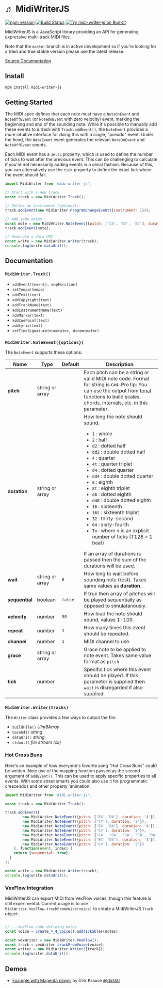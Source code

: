 &#9836; MidiWriterJS
===============
[![npm version](https://badge.fury.io/js/midi-writer-js.svg)](https://badge.fury.io/js/midi-writer-js)
[![Build Status](https://travis-ci.org/grimmdude/MidiWriterJS.svg?branch=master)](https://travis-ci.org/grimmdude/MidiWriterJS)
[![Try midi-writer-js on RunKit](https://badge.runkitcdn.com/midi-writer-js.svg)](https://npm.runkit.com/midi-writer-js)

MidiWriterJS is a JavaScript library providing an API for generating expressive multi-track MIDI files.  

Note that the `master` branch is in active development so if you're looking for a tried and true stable version please use the latest release.

[Source Documentation](https://grimmdude.com/MidiWriterJS/docs/)

Install
------------
```sh
npm install midi-writer-js
```
Getting Started
------------

The MIDI spec defines that each note must have a `NoteOnEvent` and `NoteOffEvent` (or `NoteOnEvent` with zero velocity) event, marking the beginning and end of the sounding note.  While it's possible to manually add these events to a track with `Track.addEvent()`, the `NoteEvent` provides a more intuitive interface for doing this with a single, "pseudo" event.  Under the hood, the `NoteEvent` event generates the relevant `NoteOnEvent` and `NoteOffEvent` events.

Each MIDI event has a `delta` property, which is used to define the number of ticks to wait after the previous event.  This can be challenging to calculate if you're not necessarily adding events in a serial fashion.  Because of this, you can alternatively use the `tick` property to define the exact tick where the event should fall.

```javascript
import MidiWriter from 'midi-writer-js';

// Start with a new track
const track = new MidiWriter.Track();

// Define an instrument (optional):
track.addEvent(new MidiWriter.ProgramChangeEvent({instrument: 1}));

// Add some notes:
const note = new MidiWriter.NoteEvent({pitch: ['C4', 'D4', 'E4'], duration: '4'});
track.addEvent(note);

// Generate a data URI
const write = new MidiWriter.Writer(track);
console.log(write.dataUri());
```
Documentation
------------
### `MidiWriter.Track()`

- `addEvent({event}, mapFunction)`
- `setTempo(tempo)`
- `addText(text)`
- `addCopyright(text)`
- `addTrackName(text)`
- `addInstrumentName(text)`
- `addMarker(text)`
- `addCuePoint(text)`
- `addLyric(text)`
- `setTimeSignature(numerator, denominator)`

### `MidiWriter.NoteEvent({options})`

The `NoteEvent` supports these options:

<table>
	<thead>
		<tr>
			<th>Name</th>
			<th>Type</th>
			<th>Default</th>
			<th>Description</th>
		</tr>
	</thead>
	<tbody>
		<tr>
			<td><b>pitch</b></td>
			<td>string or array</td>
			<td></td>
			<td>Each pitch can be a string or valid MIDI note code.  Format for string is <code>C#4</code>.  Pro tip: You can use the output from <a href="https://github.com/danigb/tonal" target="_blank">tonal</a> functions to build scales, chords, intervals, etc. in this parameter.</td>
		</tr>
		<tr>
			<td><b>duration</b></td>
			<td>string or array</td>
			<td></td>
			<td>
				How long the note should sound.
				<ul>
					<li><code>1</code>  : whole</li>
					<li><code>2</code>  : half</li>
					<li><code>d2</code> : dotted half</li>
					<li><code>dd2</code> : double dotted half</li>
					<li><code>4</code>  : quarter</li>
					<li><code>4t</code>  : quarter triplet</li>
					<li><code>d4</code> : dotted quarter</li>
					<li><code>dd4</code> : double dotted quarter</li>
					<li><code>8</code>  : eighth</li>
					<li><code>8t</code> : eighth triplet</li>
					<li><code>d8</code> : dotted eighth</li>
					<li><code>dd8</code> : double dotted eighth</li>
					<li><code>16</code> : sixteenth</li>
					<li><code>16t</code> : sixteenth triplet</li>
					<li><code>32</code> : thirty-second</li>
					<li><code>64</code> : sixty-fourth</li>
					<li><code>Tn</code> : where n is an explicit number of ticks (T128 = 1 beat)</li>
				</ul>
				If an array of durations is passed then the sum of the durations will be used.
			</td>
		</tr>
		<tr>
			<td><b>wait</b></td>
			<td>string or array</td>
			<td><code>0</code></td>
			<td>How long to wait before sounding note (rest).  Takes same values as <b>duration</b>.</td>
		</tr>
		<tr>
			<td><b>sequential</b></td>
			<td>boolean</td>
			<td><code>false</code></td>
			<td>If true then array of pitches will be played sequentially as opposed to simulatanously.</td>
		</tr>
		<tr>
			<td><b>velocity</b></td>
			<td>number</td>
			<td><code>50</code></td>
			<td>How loud the note should sound, values 1-100.</td>
		</tr>
		<tr>
			<td><b>repeat</b></td>
			<td>number</td>
			<td><code>1</code></td>
			<td>How many times this event should be repeated.</td>
		</tr>
		<tr>
			<td><b>channel</b></td>
			<td>number</td>
			<td><code>1</code></td>
			<td>MIDI channel to use.</td>
		</tr>
		<tr>
			<td><b>grace</b></td>
			<td>string or array</td>
			<td></td>
			<td>Grace note to be applied to note event.  Takes same value format as <code>pitch</code></td>
		</tr>
		<tr>
			<td><b>tick</b></td>
			<td>number</td>
			<td></td>
			<td>Specific tick where this event should be played.  If this parameter is supplied then <code>wait</code> is disregarded if also supplied.</td>
		</tr>
	</tbody>
</table>


### `MidiWriter.Writer(tracks)`
The `Writer` class provides a few ways to output the file:
- `buildFile()` *Uint8Array*
- `base64()` *string*
- `dataUri()` *string*
- `stdout()` *file stream (cli)*

### Hot Cross Buns
Here's an example of how everyone's favorite song "Hot Cross Buns" could be written.  Note use of the mapping function passed as the second argument of `addEvent()`.  This can be used to apply specific properties to all events.  With some 
street smarts you could also use it for programmatic crescendos and other property 'animation'.
```javascript
import MidiWriter from 'midi-writer-js';

const track = new MidiWriter.Track();

track.addEvent([
		new MidiWriter.NoteEvent({pitch: ['E4','D4'], duration: '4'}),
		new MidiWriter.NoteEvent({pitch: ['C4'], duration: '2'}),
		new MidiWriter.NoteEvent({pitch: ['E4','D4'], duration: '4'}),
		new MidiWriter.NoteEvent({pitch: ['C4'], duration: '2'}),
		new MidiWriter.NoteEvent({pitch: ['C4', 'C4', 'C4', 'C4', 'D4', 'D4', 'D4', 'D4'], duration: '8'}),
		new MidiWriter.NoteEvent({pitch: ['E4','D4'], duration: '4'}),
		new MidiWriter.NoteEvent({pitch: ['C4'], duration: '2'})
	], function(event, index) {
    return {sequential: true};
  }
);

const write = new MidiWriter.Writer(track);
console.log(write.dataUri());
```

### VexFlow Integration
MidiWriterJS can export MIDI from VexFlow voices, though this feature is still experimental.  Current usage is to use `MidiWriter.VexFlow.trackFromVoice(voice)` to create a MidiWriterJS `Track` object:
```javascript

// ...VexFlow code defining notes
const voice = create_4_4_voice().addTickables(notes);

const vexWriter = new MidiWriter.VexFlow();
const track = vexWriter.trackFromVoice(voice);
const writer = new MidiWriter.Writer([track]);
console.log(writer.dataUri());
```


## Demos
* [Example with Magenta player](https://codepen.io/dirkk0/pen/rNZLXjZ) by Dirk Krause [@dirkk0](https://github.com/dirkk0)

